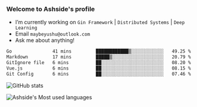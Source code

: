 ### Welcome to Ashside's profile

- I’m currently working on `Gin Framework` | `Distributed Systems` | `Deep Learning`
- Email `maybeyushu@outlook.com`
- Ask me about anything!

<!--START_SECTION:waka-->

```txt
Go               41 mins         ████████████▒░░░░░░░░░░░░   49.25 %
Markdown         17 mins         █████▒░░░░░░░░░░░░░░░░░░░   20.79 %
GitIgnore file   6 mins          ██░░░░░░░░░░░░░░░░░░░░░░░   08.20 %
Vue.js           6 mins          ██░░░░░░░░░░░░░░░░░░░░░░░   08.15 %
Git Config       6 mins          ██░░░░░░░░░░░░░░░░░░░░░░░   07.46 %
```

<!--END_SECTION:waka-->

![GitHub stats](https://github-readme-stats.vercel.app/api?username=Ashside)

![Ashside's Most used languages](https://github-readme-stats.vercel.app/api/top-langs/?username=Ashside&layout=compact&hide_border=true&langs_count=10)


